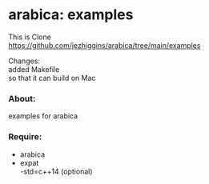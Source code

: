  arabica: examples
===============

This is Clone <br/>
https://github.com/jezhiggins/arabica/tree/main/examples <br/>

Changes: <br/> 
added Makefile <br/>
so that it can build on Mac <br/>


### About:
examples for arabica <br/>

### Require:
-  arabica  <br/>
- expat  <br/>
 -std=c++14 (optional)  <br/>

